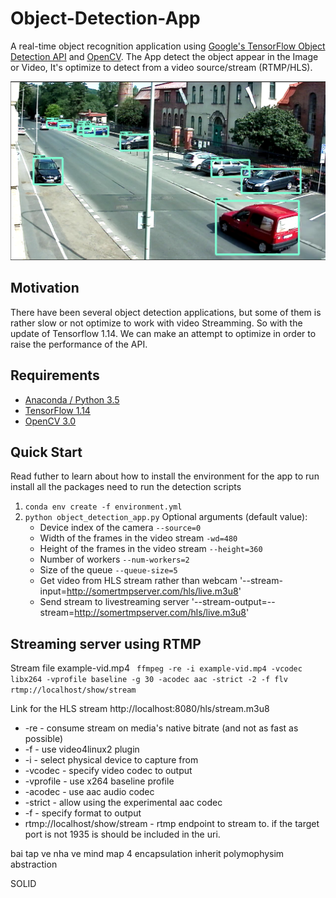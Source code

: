 # Object-Detection-App
A real-time object recognition application using [Google's TensorFlow Object Detection API](https://github.com/tensorflow/models/tree/master/research/object_detection) and [OpenCV](http://opencv.org/). The App detect the object appear in the Image or Video, It's optimize to detect from a video source/stream (RTMP/HLS).

<p align="center">
    <a href="https://github.com/Foxhound401/object-detection-app/blob/master/demo.png">
        <img alt="Demo Object Detection App" src="https://github.com/Foxhound401/object-detection-app/blob/master/demo.png"/>
    </a>
</p>

## Motivation
There have been several object detection applications, but some of them is rather slow or not optimize to work with video Streamming. So with the update of Tensorflow 1.14. We can make an attempt to optimize in order to raise the performance of the API.

## Requirements
- [Anaconda / Python 3.5](https://www.continuum.io/downloads)
- [TensorFlow 1.14](https://www.tensorflow.org/)
- [OpenCV 3.0](http://opencv.org/)


## Quick Start
Read futher to learn about how to install the environment for the app to run
install all the packages need to run the detection scripts
1. `conda env create -f environment.yml`
2. `python object_detection_app.py` 
    Optional arguments (default value):
    * Device index of the camera `--source=0`
    * Width of the frames in the video stream `-wd=480`
    * Height of the frames in the video stream `--height=360`
    * Number of workers `--num-workers=2`
    * Size of the queue `--queue-size=5`
    * Get video from HLS stream rather than webcam '--stream-input=http://somertmpserver.com/hls/live.m3u8'
    * Send stream to livestreaming server '--stream-output=--stream=http://somertmpserver.com/hls/live.m3u8'

## Streaming server using RTMP 

Stream file example-vid.mp4
` ffmpeg -re -i example-vid.mp4 -vcodec libx264 -vprofile baseline -g 30 -acodec aac -strict -2 -f flv rtmp://localhost/show/stream`

Link for the HLS stream 
http://localhost:8080/hls/stream.m3u8

* -re - consume stream on media's native bitrate (and not as fast as possible)
* -f - use video4linux2 plugin
* -i - select physical device to capture from
* -vcodec - specify video codec to output
* -vprofile - use x264 baseline profile
* -acodec - use aac audio codec
* -strict - allow using the experimental aac codec
* -f - specify format to output
* rtmp://localhost/show/stream - rtmp endpoint to stream to. if the target port is not 1935 is should be included in the uri.

bai tap ve nha 
ve mind map 
4 encapsulation inherit polymophysim abstraction

SOLID

